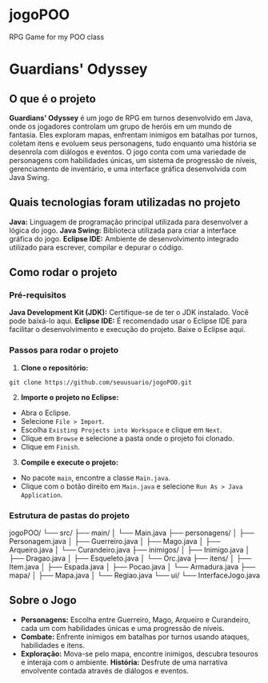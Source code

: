 # jogoPOO

RPG Game for my POO class

<h1>Guardians' Odyssey</h1>

<h2>O que é o projeto</h2>

<b>Guardians' Odyssey</b> é um jogo de RPG em turnos desenvolvido em Java, onde os jogadores controlam um grupo de heróis em um mundo de fantasia. Eles exploram mapas, enfrentam inimigos em batalhas por turnos, coletam itens e evoluem seus personagens, tudo enquanto uma história se desenrola com diálogos e eventos. O jogo conta com uma variedade de personagens com habilidades únicas, um sistema de progressão de níveis, gerenciamento de inventário, e uma interface gráfica desenvolvida com Java Swing.

<h2>Quais tecnologias foram utilizadas no projeto</h2>

<b>Java:</b> Linguagem de programação principal utilizada para desenvolver a lógica do jogo.
<b>Java Swing:</b> Biblioteca utilizada para criar a interface gráfica do jogo.
<b>Eclipse IDE:</b> Ambiente de desenvolvimento integrado utilizado para escrever, compilar e depurar o código.

<h2>Como rodar o projeto</h2>

<h3>Pré-requisitos</h3>

<b>Java Development Kit (JDK):</b> Certifique-se de ter o JDK instalado. Você pode baixá-lo aqui.
<b>Eclipse IDE:</b> É recomendado usar o Eclipse IDE para facilitar o desenvolvimento e execução do projeto. Baixe o Eclipse aqui.

<h3>Passos para rodar o projeto</h3>

1. <b>Clone o repositório:</b>

`git clone https://github.com/seuusuario/jogoPOO.git`

2. <b>Importe o projeto no Eclipse:</b>

-   Abra o Eclipse.
-   Selecione `File > Import`.
-   Escolha `Existing Projects into Workspace` e clique em `Next`.
-   Clique em `Browse` e selecione a pasta onde o projeto foi clonado.
-   Clique em `Finish`.

3. <b>Compile e execute o projeto:</b>

-   No pacote `main`, encontre a classe `Main.java`.
-   Clique com o botão direito em `Main.java` e selecione `Run As > Java Application`.

<h3>Estrutura de pastas do projeto</h3>

jogoPOO/
└── src/
├── main/
│ └── Main.java
├── personagens/
│ ├── Personagem.java
│ ├── Guerreiro.java
│ ├── Mago.java
│ ├── Arqueiro.java
│ └── Curandeiro.java
├── inimigos/
│ ├── Inimigo.java
│ ├── Dragao.java
│ ├── Esqueleto.java
│ └── Orc.java
├── itens/
│ ├── Item.java
│ ├── Espada.java
│ ├── Pocao.java
│ └── Armadura.java
├── mapa/
│ ├── Mapa.java
│ └── Regiao.java
└── ui/
└── InterfaceJogo.java

<h2>Sobre o Jogo</h2>

-   <b>Personagens:</b> Escolha entre Guerreiro, Mago, Arqueiro e Curandeiro, cada um com habilidades únicas e uma progressão de níveis.
-   <b>Combate:</b> Enfrente inimigos em batalhas por turnos usando ataques, habilidades e itens.
-   <b>Exploração:</b> Mova-se pelo mapa, encontre inimigos, descubra tesouros e interaja com o ambiente.
    <b>História:</b> Desfrute de uma narrativa envolvente contada através de diálogos e eventos.
